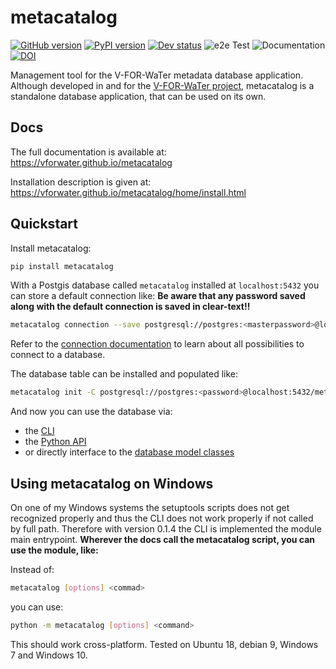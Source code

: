 # metacatalog

[![GitHub version](https://badge.fury.io/gh/VForWaTer%2Fmetacatalog.svg)](https://badge.fury.io/gh/VForWaTer%2Fmetacatalog)
[![PyPI version](https://badge.fury.io/py/metacatalog.svg)](https://pypi.org/project/metacatalog/)
[![Dev status](https://img.shields.io/badge/development%20status-2%20--%20Alpha-yellow)](https://pypi.org/classifiers/)
![e2e Test](https://github.com/VForWaTer/metacatalog/workflows/e2e%20Test/badge.svg)
![Documentation](https://github.com/VForWaTer/metacatalog/workflows/Documentation/badge.svg)
[![DOI](https://zenodo.org/badge/203124792.svg)](https://zenodo.org/badge/latestdoi/203124792)

Management tool for the V-FOR-WaTer metadata database application. Although developed in and for the [V-FOR-WaTer project](https://vforwater.de), metacatalog is a standalone database application, that can be used on its own.

## Docs

The full documentation is available at: https://vforwater.github.io/metacatalog

Installation description is given at: https://vforwater.github.io/metacatalog/home/install.html

## Quickstart

Install metacatalog:

```bash
pip install metacatalog
```

With a Postgis database called `metacatalog` installed at `localhost:5432` you can store a default connection like:
**Be aware that any password saved along with the default connection is saved in clear-text!!**

```bash
metacatalog connection --save postgresql://postgres:<masterpassword>@localhost:5432/metacatalog
```

Refer to the [connection documentation](https://vforwater.github.io/metacatalog/cli/cli_connection.html) to learn about all possibilities to connect to a database.

The database table can be installed and populated like:

```bash
metacatalog init -C postgresql://postgres:<password>@localhost:5432/metacatalog
```

And now you can use the database via:

* the [CLI](https://vforwater.github.io/metacatalog/cli/cli.html)
* the [Python API](https://vforwater.github.io/metacatalog/api/api.html)
* or directly interface to the [database model classes](https://vforwater.github.io/metacatalog/models/models.html)

## Using metacatalog on Windows

On one of my Windows systems the setuptools scripts does not get recognized 
properly and thus the CLI does not work properly if not called by full path.
Therefore with version 0.1.4 the CLI is implemented the module main entrypoint.
**Wherever the docs call the metacatalog script, you can use the module, like:**

Instead of:
```bash
metacatalog [options] <commad>
```
you can use:
```bash
python -m metacatalog [options] <command>
```
This should work cross-platform. Tested on Ubuntu 18, debian 9, Windows 7 and 
Windows 10. 
